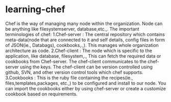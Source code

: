 # learning-chef
  Chef is the way of managing many node within the organization. Node can be anything like filesystemserver, database,etc.,. 
  The important terminologies of chef:
    1.Chef-server : The central repository which contains meta-data(node that are connected to it and self details, 
       config files in form of JSON(ie., Databags), cookbooks,.,). This manages whole organization architecture as
       code.
    2.Chef-client : The node which is specific to the application, like database, filesystem,., This can fetch the required
       data or cookbooks from Chef-server. The chef-client communicates to the chef-server using the keys. The chef-client 
       can be version controlled using github, SVN, and other version control tools which chef supports.
    3.Cookbooks : This is the ruby file containing the recipes(ie., files,templates,packages, etc.,) to be configured
       and install to our node. You can import the cookbooks either by using chef-server or create a customize cookbook based
       on requirements.
    

